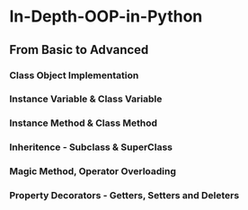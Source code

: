 # In-Depth-OOP-in-Python

## From Basic to Advanced

### Class Object Implementation
### Instance Variable & Class Variable
### Instance Method & Class Method
### Inheritence - Subclass & SuperClass
### Magic Method, Operator Overloading
### Property Decorators - Getters, Setters and Deleters
